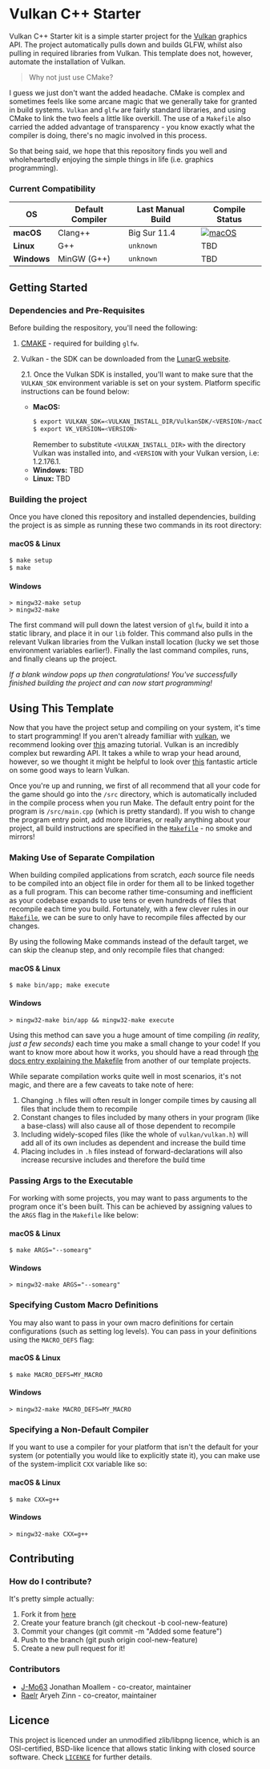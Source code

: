 # Vulkan C++ Starter

Vulkan C++ Starter kit is a simple starter project for the [Vulkan](https://www.vulkan.org/) graphics API. The project automatically pulls down and builds GLFW, whilst also pulling in required libraries from Vulkan. This template does not, however, automate the installation of Vulkan. 

> Why not just use CMake?

I guess we just don't want the added headache. CMake is complex and sometimes feels like some arcane magic that we generally take for granted in build systems. `Vulkan` and `glfw` are fairly standard libraries, and using CMake to link the two feels a little like overkill. The use of a `Makefile` also carried the added advantage of transparency - you know exactly what the compiler is doing, there's no magic involved in this process. 

So that being said, we hope that this repository finds you well and wholeheartedly enjoying the simple things in life (i.e. graphics programming).


### Current Compatibility
| OS          | Default Compiler |  Last Manual Build  |                   Compile Status                     |
| ----------- | ---------------- | ------------------- | ---------------------------------------------------- |
| **macOS**   | Clang++          | Big Sur 11.4    | [![macOS](https://github.com/CapsCollective/vulkan-cpp-starter/actions/workflows/macOS.yml/badge.svg)](https://github.com/CapsCollective/vulkan-cpp-starter/actions/workflows/macOS.yml)    |
| **Linux**   | G++              | `unknown`  | TBD    |
| **Windows** | MinGW (G++)      | `unknown`  | TBD |

## Getting Started

### Dependencies and Pre-Requisites

Before building the respository, you'll need the following:

1. [CMAKE](https://cmake.org/) - required for building `glfw`.
2. Vulkan - the SDK can be downloaded from the [LunarG website](https://vulkan.lunarg.com/). 
    
    2.1. Once the Vulkan SDK is installed, you'll want to make sure that the `VULKAN_SDK` environment variable is set on your system. Platform specific instructions can be found below:
    
    *  **MacOS:**
        ```bash
        $ export VULKAN_SDK=<VULKAN_INSTALL_DIR/VulkanSDK/<VERSION>/macOS>
        $ export VK_VERSION=<VERSION>
        ```
        Remember to substitute `<VULKAN_INSTALL_DIR>` with the directory Vulkan was installed into, and `<VERSION` with your Vulkan version, i.e: 1.2.176.1.
    * **Windows:** TBD
    * **Linux:** TBD

### Building the project
Once you have cloned this repository and installed dependencies, building the project is as simple as running these two commands in its root directory:

#### macOS & Linux
```bash
$ make setup
$ make
```

#### Windows

```shell
> mingw32-make setup
> mingw32-make
```

The first command will pull down the latest version of `glfw`, build it into a static library, and place it in our `lib` folder. This command also pulls in the relevant Vulkan libraries from the Vulkan install location (lucky we set those environment variables earlier!). Finally the last command compiles, runs, and finally cleans up the project. 

*If a blank window pops up then congratulations! You've successfully finished building the project and can now start programming!*

## Using This Template
Now that you have the project setup and compiling on your system, it's time to start programming! If you aren't already familliar with [vulkan](https://vulkan.lunarg.com/), we recommend looking over [this](https://vulkan-tutorial.com/Introduction) amazing tutorial. Vulkan is an incredibly complex but rewarding API. It takes a while to wrap your head around, however, so we thought it might be helpful to look over [this](https://www.jeremyong.com/c++/vulkan/graphics/rendering/2018/03/26/how-to-learn-vulkan/) fantastic article on some good ways to learn Vulkan. 

Once you're up and running, we first of all recommend that all your code for the game should go into the `/src` directory, which is automatically included in the compile process when you run Make. The default entry point for the program is `/src/main.cpp` (which is pretty standard). If you wish to change the program entry point, add more libraries, or really anything about your project, all build instructions are specified in the [`Makefile`](Makefile) - no smoke and mirrors!

### Making Use of Separate Compilation
When building compiled applications from scratch, *each* source file needs to be compiled into an object file in order for them all to be linked together as a full program. This can become rather time-consuming and inefficient as your codebase expands to use tens or even hundreds of files that recompile each time you build. Fortunately, with a few clever rules in our [`Makefile`](Makefile), we can be sure to only have to recompile files affected by our changes.

By using the following Make commands instead of the default target, we can skip the cleanup step, and only recompile files that changed:

#### macOS & Linux

```console
$ make bin/app; make execute
```

#### Windows 
```shell
> mingw32-make bin/app && mingw32-make execute
```


Using this method can save you a huge amount of time compiling *(in reality, just a few seconds)* each time you make a small change to your code! If you want to know more about how it works, you should have a read through [the docs entry explaining the Makefile](https://github.com/CapsCollective/raylib-cpp-starter) from another of our template projects.

While separate compilation works quite well in most scenarios, it's not magic, and there are a few caveats to take note of here:

1. Changing `.h` files will often result in longer compile times by causing all files that include them to recompile
2. Constant changes to files included by many others in your program (like a base-class) will also cause all of those dependent to recompile
3. Including widely-scoped files (like the whole of `vulkan/vulkan.h`) will add all of its own includes as dependent and increase the build time
4. Placing includes in `.h` files instead of forward-declarations will also increase recursive includes and therefore the build time

### Passing Args to the Executable
For working with some projects, you may want to pass arguments to the program once it's been built. This can be achieved by assigning values to the `ARGS` flag in the `Makefile` like below:

#### macOS & Linux

```console
$ make ARGS="--somearg"
```
#### Windows
```shell
> mingw32-make ARGS="--somearg"
```

### Specifying Custom Macro Definitions
You may also want to pass in your own macro definitions for certain configurations (such as setting log levels). You can pass in your definitions using the `MACRO_DEFS` flag:


#### macOS & Linux

```console
$ make MACRO_DEFS=MY_MACRO
```

#### Windows
```shell
> mingw32-make MACRO_DEFS=MY_MACRO
```

### Specifying a Non-Default Compiler
If you want to use a compiler for your platform that isn't the default for your system (or potentially you would like to explicitly state it), you can make use of the system-implicit `CXX` variable like so:

#### macOS & Linux

```console
$ make CXX=g++
```

#### Windows
```shell
> mingw32-make CXX=g++
```

## Contributing

### How do I contribute?
It's pretty simple actually:

1. Fork it from [here](https://github.com/CapsCollective/raylib-cpp-starter/fork)
2. Create your feature branch (git checkout -b cool-new-feature)
3. Commit your changes (git commit -m "Added some feature")
4. Push to the branch (git push origin cool-new-feature)
5. Create a new pull request for it!

### Contributors
- [J-Mo63](https://github.com/J-Mo63) Jonathan Moallem - co-creator, maintainer
- [Raelr](https://github.com/Raelr) Aryeh Zinn - co-creator, maintainer

## Licence

This project is licenced under an unmodified zlib/libpng licence, which is an OSI-certified, BSD-like licence that allows static linking with closed source software. Check [`LICENCE`](LICENSE) for further details.
